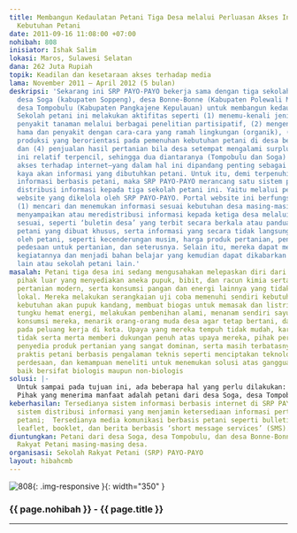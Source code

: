 ```yaml
---
title: Membangun Kedaulatan Petani Tiga Desa melalui Perluasan Akses Informasi Berbasis
  Kebutuhan Petani
date: 2011-09-16 11:08:00 +07:00
nohibah: 808
inisiator: Ishak Salim
lokasi: Maros, Sulawesi Selatan
dana: 262 Juta Rupiah
topik: Keadilan dan kesetaraan akses terhadap media
lama: November 2011 – April 2012 (5 bulan)
deskripsi: 'Sekarang ini SRP PAYO-PAYO bekerja sama dengan tiga sekolah petani di
  desa Soga (kabupaten Soppeng), desa Bonne-Bonne (Kabupaten Polewali Mandar), dan
  desa Tompobulu (Kabupaten Pangkajene Kepulauan) untuk membangun kedaulatan petani.
  Sekolah petani ini melakukan aktifitas seperti (1) menemu-kenali jenis hama dan
  penyakit tanaman melalui berbagai penelitian partisipatif, (2) mengendalikan perluasan
  hama dan penyakit dengan cara-cara yang ramah lingkungan (organik), (3) meningkatkan
  produksi yang berorientasi pada pemenuhan kebutuhan petani di desa bersangkutan,
  dan (4) penjualan hasil pertanian bila desa setempat mengalami surplus. Ketiga desa
  ini relatif terpencil, sehingga dua diantaranya (Tompobulu dan Soga) tidak memiliki
  akses terhadap internet—yang dalam hal ini dipandang penting sebagai sumber yang
  kaya akan informasi yang dibutuhkan petani. Untuk itu, demi terpenuhinya kebutuhan
  informasi berbasis petani, maka SRP PAYO-PAYO merancang satu sistem penyediaan dan
  distribusi informasi kepada tiga sekolah petani ini. Yaitu melalui penyediaan fortal
  website yang dikelola oleh SRP PAYO-PAYO. Portal website ini berfungsi ganda, yakni:
  (1) mencari dan menemukan informasi sesuai kebutuhan desa masing-masing dan (2)
  menyampaikan atau meredistribusi informasi kepada ketiga desa melalui media yang
  sesuai, seperti ‘buletin desa’ yang terbit secara berkala atau panduan uji coba
  petani yang dibuat khusus, serta informasi yang secara tidak langsung dibutuhkan
  oleh petani, seperti kecenderungan musim, harga produk pertanian, penemuan teknologi
  pedesaan untuk pertanian, dan seterusnya. Selain itu, mereka dapat mendokumentasikan
  kegiatannya dan menjadi bahan belajar yang kemudian dapat dikabarkan kepada petani
  lain atau sekolah petani lain.'
masalah: Petani tiga desa ini sedang mengusahakan melepaskan diri dari ketergantungan
  pihak luar yang menyediakan aneka pupuk, bibit, dan racun kimia serta teknologi
  pertanian modern, serta konsumsi pangan dan energi lainnya yang tidak berbasis pertanian
  lokal. Mereka melakukan serangkaian uji coba memenuhi sendiri kebutuhannya seperti
  kebutuhan akan pupuk kandang, membuat biogas untuk memasak dan listrik, membuat
  tungku hemat energi, melakukan pembenihan alami, menanam sendiri sayur-sayuran untuk
  konsumsi mereka, menarik orang-orang muda desa agar tetap bertani, dan tidak tergantung
  pada peluang kerja di kota. Upaya yang mereka tempuh tidak mudah, karena pihak pemerintah
  tidak serta merta memberi dukungan penuh atas upaya mereka, pihak perusahaan besar
  penyedia produk pertanian yang sangat dominan, serta masih terbatasnya kemampuan
  praktis petani berbasis pengalaman teknis seperti menciptakan teknologi pertanian
  perdesaan, dan kemampuan meneliti untuk menemukan solusi atas gangguan pertanian
  baik bersifat biologis maupun non-biologis
solusi: |-
  Untuk sampai pada tujuan ini, ada beberapa hal yang perlu dilakukan: Pertama, SRP PAYO-PAYO membangun sistem pengelolan informasi untuk petani melalui portal website. Kedua, membangun sistem kerjasama antar Sekolah Petani tiga desa ini untuk menjaring kebutuhan mendasar petani seperti masalah sosial-ekonomi pertanian, pengetahun bertani, teknologi pertanian perdesaan, teknik penanganan hama dan penyakit, dan sebagainya sesuai kebutuhan petani. Ketiga, Menghimpun berbagai jawaban atau jalan keluar yang diperoleh dari penelusuran media internet dan seterusnya [semisal menindaklanjuti kepada pihak lain yang memiliki kapasitas untuk menjawab persoalan petani]. Keempat, meredistribusi temuan, jawaban, atau informasi tersebut untuk petani tiga desa melalui media alternatif sesuai kebutuhan petani seperti bulletin desa, manual, leaflet, booklet, dan bila perlu ‘short message services’ (SMS).
  Pihak yang menerima manfaat adalah petani dari desa Soga, desa Tompobulu, dan desa Bonne-Bonne berikut Sekolah Rakyat Petani masing-masing desa.
keberhasilan: Tersedianya sistem informasi berbasis internet di SRP PAYO-PAYO; Tersedianya
  sistem distribusi informasi yang menjamin ketersediaan informasi pertanian bagi
  petani;  Tersedianya media komunikasi berbasis petani seperti bulletin desa, manual,
  leaflet, booklet, dan berita berbasis ‘short message services’ (SMS).
diuntungkan: Petani dari desa Soga, desa Tompobulu, dan desa Bonne-Bonne berikut Sekolah
  Rakyat Petani masing-masing desa.
organisasi: Sekolah Rakyat Petani (SRP) PAYO-PAYO
layout: hibahcmb
---
```


![808](/static/img/hibahcmb/808.png){: .img-responsive }{: width="350" }

### {{ page.nohibah }} - {{ page.title }}

---
